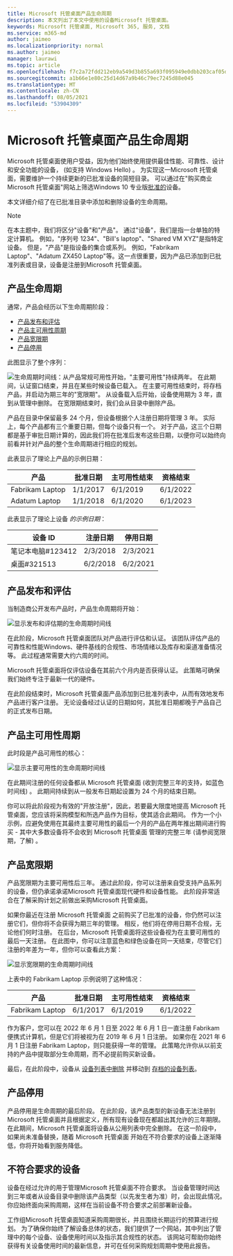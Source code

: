 ```yaml
---
title: Microsoft 托管桌面产品生命周期
description: 本文列出了本文中使用的设备Microsoft 托管桌面。
keywords: Microsoft 托管桌面, Microsoft 365, 服务, 文档
ms.service: m365-md
author: jaimeo
ms.localizationpriority: normal
ms.author: jaimeo
manager: laurawi
ms.topic: article
ms.openlocfilehash: f7c2a72fdd212eb9a549d3b855a693f095949e0dbb203caf05d37e9ad8ace226
ms.sourcegitcommit: a1b66e1e80c25d14d67a9b46c79ec7245d88e045
ms.translationtype: MT
ms.contentlocale: zh-CN
ms.lasthandoff: 08/05/2021
ms.locfileid: "53904309"
---
```

# <a name="microsoft-managed-desktop-product-lifecycle"></a>Microsoft 托管桌面产品生命周期

Microsoft 托管桌面使用户受益，因为他们始终使用提供最佳性能、可靠性、设计和安全功能的设备， (如支持 Windows Hello) 。 为实现这一Microsoft 托管桌面，需要维护一个持续更新的已批准设备的简短目录。 可以通过在"购买商业Microsoft 托管桌面"网站上筛选Windows 10 专业版[批准的](https://www.microsoft.com/windowsforbusiness/view-all-devices)设备。
 
本文详细介绍了在已批准目录中添加和删除设备的生命周期。 

> [!NOTE]
> 在本主题中，我们将区分"设备"和"产品"。 通过"设备"，我们是指一台单独的特定计算机。 例如，"序列号 1234"、"Bill's laptop"、"Shared VM XYZ"是指特定设备。 但是，"产品"是指设备的集合或系列。 例如，"Fabrikam Laptop"、"Adatum ZX450 Laptop"等。这一点很重要，因为产品已添加到已批准列表或目录，设备是注册到Microsoft 托管桌面。

## <a name="product-lifecycle"></a>产品生命周期

 通常，产品会经历以下生命周期阶段：

- [产品发布和评估](#product-release-and-evaluation)
- [产品主可用性周期](#product-primary-availability-period)
- [产品宽限期](#product-grace-period)
- [产品停用](#product-retirement)


此图显示了整个序列：

![生命周期时间线：从产品常规可用性开始，"主要可用性"持续两年。 在此期间，认证窗口结束，并且在某些时候设备已载入。 在主要可用性结束时，将存档产品，并启动为期三年的"宽限期"。 从设备载入后开始，设备使用期为 3 年，直到从管理中删除。 在宽限期结束时，我们会从目录中删除产品。](../../media/non-dark1-edits.PNG)

产品在目录中保留最多 24 个月，但设备<em></em>根据个人注册日期将管理 3 年。 实际上，每个产品都有三个重要日期，但每个设备只有一个。 对于产品，这三个日期都是基于审批日期计算的，<em></em>因此我们将在批准后发布这些日期，以便你可以始终向前看并针对产品的整个生命周期进行相应的规划。

此表显示了理论上产品的示例日期：


|产品  |批准日期  |主可用性结束  |资格结束  |
|---------|---------|---------|---------|
|Fabrikam Laptop    | 1/1/2017 | 6/1/2019 | 6/1/2022 |
|Adatum Laptop   | 1/1/2018 | 6/1/2020 | 6/1/2023  |

此表显示了理论上设备 *的示例日期*：


|设备 ID  |注册日期  |停用日期  |
|---------|---------|---------|
|笔记本电脑#123412     |  2/3/2018       |  2/3/2021       |
|桌面#321513     | 6/2/2018        |  6/2/2021       |


## <a name="product-release-and-evaluation"></a>产品发布和评估

当制造商公开发布产品时，产品生命周期将开始：

![显示发布和评估期的生命周期时间线](../../media/non-dark3-edits.PNG)

在此阶段，Microsoft 托管桌面团队对产品进行评估和认证。 该团队评估产品的可靠性和性能Windows、硬件基线的合规性、市场情绪以及库存和渠道准备情况等。 此过程通常需要大约六周的时间。
  
Microsoft 托管桌面将仅评估设备在其前六个月内是否获得认证。 此策略可确保我们始终专注于最新一代的硬件。
 
在此阶段结束时，Microsoft 托管桌面产品添加到已批准列表中，从而有效地发布产品进行客户[](device-list.md)注册。 无论设备经过认证的日期如何，其批准日期都晚于产品自己的正式发布日期。 


## <a name="product-primary-availability-period"></a>产品主可用性周期

此时段是产品可用性的核心：

![显示主要可用性的生命周期时间线](../../media/non-dark4-edits.PNG)

在此期间注册的任何设备都从 Microsoft 托管桌面 (收到完整三年的支持，如蓝色时间线) 。 此期间持续到从一般发布日期起设置为 24 个月的结束日期。

你可以将此阶段视为有效的"开放注册"，因此，若要最大限度地提高 Microsoft 托管桌面，您应该将采购模型和所选产品作为目标，使其适合此期间。 作为一个小示例，应避免使用在其最终主要可用性的最后一个月的产品在两年推出期间进行购买 - 其中大多数设备将不会收到 Microsoft 托管桌面 管理的完整三年 (请参阅宽限期，了解) 。 [](#product-grace-period)  

## <a name="product-grace-period"></a>产品宽限期

产品宽限期为主要可用性后三年。 通过此阶段，你可以注册来自受支持产品系列的设备，但仍承诺承诺Microsoft 托管桌面现代硬件和设备性能。 此阶段非常适合在了解采购计划之前做出采购Microsoft 托管桌面。 

如果你最近在注册 Microsoft 托管桌面 之前购买了已批准的设备，你仍然可以注册它们，但你将不会获得为期三年的管理。 相反，他们将在停用日期不合规，无论他们何时注册。 在后台，Microsoft 托管桌面将这些设备视为在主要可用性的最后一天注册。 在此图中，你可以注意蓝色和绿色设备在同一天结束，尽管它们注册的年差为一年，但你可以查看此方案：


![显示宽限期的生命周期时间线](../../media/non-dark2-edits.PNG)

上表中的 Fabrikam Laptop 示例说明了这种情况： 

|产品  |批准日期  |主可用性结束  |资格结束  |
|---------|---------|---------|---------|
|Fabrikam Laptop    | 6/1/2017 | 6/1/2019 | 6/1/2022 |

作为客户，您可以在 2022 年 6 月 1 日至 2022 年 6 月 1 日一直注册 Fabrikam 便携式计算机，但是它们将被视为在 2019 年 6 月 1 日注册。 如果你在 2021 年 6 月 1 日注册 Fabrikam Laptop，则只能获得一年的管理。 此策略允许你从以前支持的产品中提取部分生命周期，而不必提前购买新设备。 

最后，在此阶段中，设备从 [设备列表中删除](device-list.md) 并移动到 [存档的设备列表](archived-device-list.md)。


## <a name="product-retirement"></a>产品停用

产品停用是生命周期的最后阶段。 在此阶段，该产品类型的新设备无法注册到 Microsoft 托管桌面并且根据定义，所有现有设备现在都超出其允许的三年期限。 在此期间，Microsoft 托管桌面将设备从公用列表中完全删除。 在这一阶段中，如果尚未准备替换，随着 Microsoft 托管桌面 开始在不符合要求的设备上逐渐降低，你将开始看到服务降低。 

## <a name="devices-that-are-out-of-compliance"></a>不符合要求的设备

设备在经过允许的用于管理Microsoft 托管桌面不符合要求。 当设备管理时间达到三年或者从设备目录中删除该产品类型（以先发生者为准）时，会出现此情况。 你应始终面向采购周期，这样在当前设备不符合要求之前部署新设备。

工作组Microsoft 托管桌面知道采购周期很长，并且围绕长期运行的预算进行规划。 为了确保你始终了解设备总体的状态，我们提供了一个网站，其中列出了管理中的每个设备[](https://aka.ms/mmdportal)、设备使用时间以及指示其合规性的状态。 该网站可帮助你始终获得有关设备使用时间的最新信息，并可在任何采购规划周期中使用此报告。 







